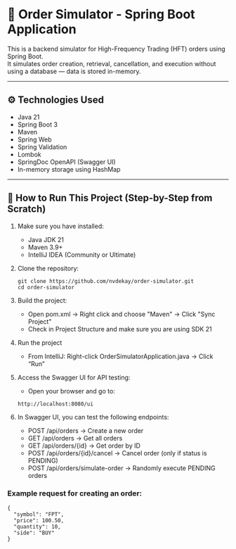 # 🧠 Order Simulator - Spring Boot Application

This is a backend simulator for High-Frequency Trading (HFT) orders using Spring Boot.  
It simulates order creation, retrieval, cancellation, and execution without using a database — data is stored in-memory.

---

## ⚙️ Technologies Used

- Java 21
- Spring Boot 3
- Maven
- Spring Web
- Spring Validation
- Lombok
- SpringDoc OpenAPI (Swagger UI)
- In-memory storage using HashMap

---

## 🚀 How to Run This Project (Step-by-Step from Scratch)

1. Make sure you have installed:
    - Java JDK 21
    - Maven 3.9+
    - IntelliJ IDEA (Community or Ultimate)

2. Clone the repository:
   ```
   git clone https://github.com/nvdekay/order-simulator.git
   cd order-simulator
   ```

3. Build the project:
    - Open pom.xml -> Right click and choose "Maven" -> Click "Sync Project"
    - Check in Project Structure and make sure you are using SDK 21

4. Run the project
    - From IntelliJ: Right-click OrderSimulatorApplication.java → Click “Run”

5. Access the Swagger UI for API testing:
   - Open your browser and go to:
   ```
   http://localhost:8080/ui
   ```
6. In Swagger UI, you can test the following endpoints:
   - POST /api/orders → Create a new order
   - GET /api/orders → Get all orders
   - GET /api/orders/{id} → Get order by ID
   - POST /api/orders/{id}/cancel → Cancel order (only if status is PENDING)
   - POST /api/orders/simulate-order → Randomly execute PENDING orders

### Example request for creating an order:
```
{
  "symbol": "FPT",
  "price": 100.50,
  "quantity": 10,
  "side": "BUY"
}
```

